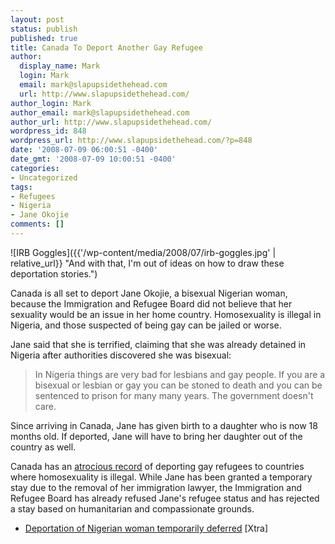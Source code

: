 ```yaml
---
layout: post
status: publish
published: true
title: Canada To Deport Another Gay Refugee
author:
  display_name: Mark
  login: Mark
  email: mark@slapupsidethehead.com
  url: http://www.slapupsidethehead.com/
author_login: Mark
author_email: mark@slapupsidethehead.com
author_url: http://www.slapupsidethehead.com/
wordpress_id: 848
wordpress_url: http://www.slapupsidethehead.com/?p=848
date: '2008-07-09 06:00:51 -0400'
date_gmt: '2008-07-09 10:00:51 -0400'
categories:
- Uncategorized
tags:
- Refugees
- Nigeria
- Jane Okojie
comments: []
---
```

![IRB Goggles]({{'/wp-content/media/2008/07/irb-goggles.jpg' | relative_url}} "And with that, I\'m out of ideas on how to draw these deportation stories.")

Canada is all set to deport Jane Okojie, a bisexual Nigerian woman, because the Immigration and Refugee Board did not believe that her sexuality would be an issue in her home country. Homosexuality is illegal in Nigeria, and those suspected of being gay can be jailed or worse.

Jane said that she is terrified, claiming that she was already detained in Nigeria after authorities discovered she was bisexual:

> In Nigeria things are very bad for lesbians and gay people. If you are a bisexual or lesbian or gay you can be stoned to death and you can be sentenced to prison for many many years. The government doesn't care.

Since arriving in Canada, Jane has given birth to a daughter who is now 18 months old. If deported, Jane will have to bring her daughter out of the country as well.

Canada has an [atrocious record](http://www.slapupsidethehead.com/?s=refugee "See, using the search feature is good now and then!") of deporting gay refugees to countries where homosexuality is illegal. While Jane has been granted a temporary stay due to the removal of her immigration lawyer, the Immigration and Refugee Board has already refused Jane's refugee status and has rejected a stay based on humanitarian and compassionate grounds.

- [Deportation of Nigerian woman temporarily deferred](http://www.xtra.ca/public/viewstory.aspx?AFF_TYPE=3&STORY_ID=5082&PUB_TEMPLATE_ID=9) [Xtra]
